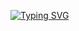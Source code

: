 [![Typing SVG](https://readme-typing-svg.demolab.com?font=Montserrat&size=18&pause=1000&color=F5004F&vCenter=true&multiline=true&width=435&lines=Hi!%F0%9F%91%8B+I+am+Ritesh+Chaware;An+Astrobiologist+in+making+%F0%9F%91%BD)](https://git.io/typing-svg)
<!--
**riteshchaware/riteshchaware** is a ✨ _special_ ✨ repository because its `README.md` (this file) appears on your GitHub profile.

Here are some ideas to get you started:

- 🔭 I’m currently working on ...
- 🌱 I’m currently learning ...
- 👯 I’m looking to collaborate on ...
- 🤔 I’m looking for help with ...
- 💬 Ask me about ...
- 📫 How to reach me: ...
- 😄 Pronouns: ...
- ⚡ Fun fact: ...
-->

